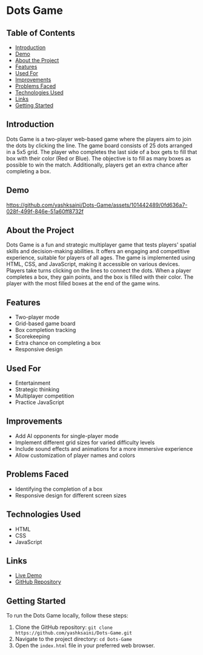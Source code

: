 # Dots Game

## Table of Contents
- [Introduction](#introduction)
- [Demo](#demo)
- [About the Project](#about-the-project)
- [Features](#features)
- [Used For](#used-for)
- [Improvements](#improvements)
- [Problems Faced](#problems-faced)
- [Technologies Used](#technologies-used)
- [Links](#links)
- [Getting Started](#getting-started)

## Introduction
Dots Game is a two-player web-based game where the players aim to join the dots by clicking the line. The game board consists of 25 dots arranged in a 5x5 grid. The player who completes the last side of a box gets to fill that box with their color (Red or Blue). The objective is to fill as many boxes as possible to win the match. Additionally, players get an extra chance after completing a box.

## Demo


https://github.com/yashksaini/Dots-Game/assets/101442489/0fd636a7-028f-499f-846e-51a60ff8732f



## About the Project
Dots Game is a fun and strategic multiplayer game that tests players' spatial skills and decision-making abilities. It offers an engaging and competitive experience, suitable for players of all ages. The game is implemented using HTML, CSS, and JavaScript, making it accessible on various devices. Players take turns clicking on the lines to connect the dots. When a player completes a box, they gain points, and the box is filled with their color. The player with the most filled boxes at the end of the game wins.

## Features
- Two-player mode
- Grid-based game board
- Box completion tracking
- Scorekeeping
- Extra chance on completing a box
- Responsive design

## Used For
- Entertainment
- Strategic thinking
- Multiplayer competition
- Practice JavaScript

## Improvements
- Add AI opponents for single-player mode
- Implement different grid sizes for varied difficulty levels
- Include sound effects and animations for a more immersive experience
- Allow customization of player names and colors

## Problems Faced
- Identifying the completion of a box
- Responsive design for different screen sizes

## Technologies Used
- HTML
- CSS
- JavaScript

## Links
- [Live Demo](https://dots-box.netlify.app/)
- [GitHub Repository](https://github.com/yashksaini/Dots-Game)

## Getting Started
To run the Dots Game locally, follow these steps:
1. Clone the GitHub repository: `git clone https://github.com/yashksaini/Dots-Game.git`
2. Navigate to the project directory: `cd Dots-Game`
3. Open the `index.html` file in your preferred web browser.
